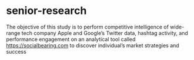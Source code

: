 # senior-research
 The objective of this study is to perform competitive intelligence of wide-range tech company Apple and Google’s Twitter data, hashtag activity, and performance engagement on an analytical tool called https://socialbearing.com to discover individual’s market strategies and success
